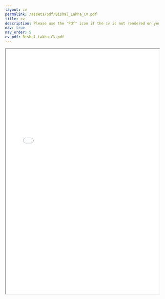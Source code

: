 ```yaml
---
layout: cv
permalink: /assets/pdf/Bishal_Lakha_CV.pdf
title: cv
description: Please use the 'Pdf" icon if the cv is not rendered on your browser.
nav: true
nav_order: 5
cv_pdf: Bishal_Lakha_CV.pdf
---
```


<div style="width: 100%; height:800">
<iframe
src="/assets/pdf/Bishal_Lakha_CV.pdf" 
width="100%" 
height="800">
</iframe>
</div>